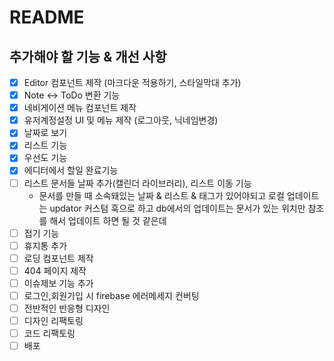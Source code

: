 # README

## 추가해야 할 기능 & 개선 사항

- [x] Editor 컴포넌트 제작 (마크다운 적용하기, 스타일막대 추가)
- [x] Note <-> ToDo 변환 기능
- [x] 네비게이션 메뉴 컴포넌트 제작
- [x] 유저계정설정 UI 및 메뉴 제작 (로그아웃, 닉네임변경)
- [x] 날짜로 보기
- [x] 리스트 기능
- [x] 우선도 기능
- [x] 에디터에서 할일 완료기능
- [ ] 리스트 문서들 날짜 추가(캘린더 라이브러리), 리스트 이동 기능
  - 문서를 만들 때 소속돼있는 날짜 & 리스트 & 태그가 있어야되고 로컬 업데이트는 updator 커스텀 훅으로 하고 db에서의 업데이트는 문서가 있는 위치만 참조를 해서 업데이트 하면 될 것 같은데
- [ ] 접기 기능
- [ ] 휴지통 추가
- [ ] 로딩 컴포넌트 제작
- [ ] 404 페이지 제작
- [ ] 이슈제보 기능 추가
- [ ] 로그인,회원가입 시 firebase 에러메세지 컨버팅
- [ ] 전반적인 반응형 디자인
- [ ] 디자인 리팩토링
- [ ] 코드 리팩토링
- [ ] 배포
